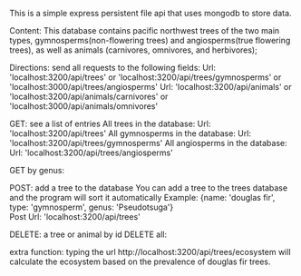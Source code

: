 This is a simple express persistent file api that uses mongodb to store data.

Content: 
This database contains pacific northwest trees of the two main types, gymnosperms(non-flowering trees) and angiosperms(true flowering trees), as well as animals (carnivores, omnivores, and herbivores);

Directions:
send all requests to the following fields:
  Url: 'localhost:3200/api/trees' or 'localhost:3200/api/trees/gymnosperms' or 'localhost:3000/api/trees/angiosperms'
  Url: 'localhost:3200/api/animals' or 'localhost:3200/api/animals/carnivores' or 'localhost:3000/api/animals/omnivores'

GET: see a list of entries
    All trees in the database:                   Url: 'localhost:3200/api/trees'
    All gymnosperms in the database:             Url: 'localhost:3200/api/trees/gymnosperms'
    All angiosperms in the database:             Url: 'localhost:3200/api/trees/angiosperms'
    
GET by genus:


POST: add a tree to the database
    You can add a tree to the trees database and the program will sort it automatically 
   Example: {name: 'douglas fir', type: 'gymnosperm', genus: 'Pseudotsuga'}                 
   Post Url: 'localhost:3200/api/trees'

DELETE: a tree or animal by id
DELETE all:

extra function:
      typing the url http://localhost:3200/api/trees/ecosystem will calculate the ecosystem based on the prevalence of douglas fir trees.


